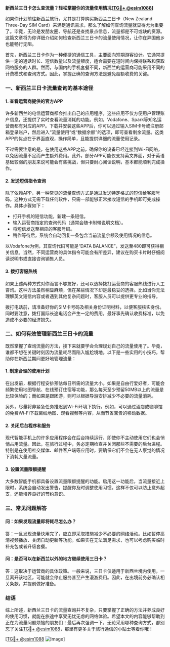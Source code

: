 **新西兰三日卡怎么查流量？轻松掌握你的流量使用情况[[TG💪+ @esim1088](https://t.me/s/esim1088)]**

如果你计划前往新西兰旅行，尤其是打算购买新西兰三日卡（New Zealand Three-Day SIM Card）来满足通讯需求，那么了解如何查询流量就显得尤为重要了。毕竟，无论是发朋友圈、导航还是查找景点信息，流量都是不可或缺的资源。这篇文章将为你详细介绍如何检查新西兰三日卡的流量使用情况，让你在异国他乡也能畅行无阻。

首先，新西兰三日卡作为一种便捷的通信工具，主要面向短期游客设计。它通常提供一定的通话时长、短信数量以及流量额度，适合需要在短时间内保持联系和获取网络服务的人群。然而，与国内的手机套餐不同，新西兰的运营商可能采用不同的计费模式和查询方式。因此，掌握正确的查询方法是避免超额收费的关键。

### **一、新西兰三日卡流量查询的基本途径**

#### **1. 查看运营商提供的官方APP**
许多新西兰的电信运营商都会推出自己的应用程序，这些应用不仅方便用户管理账户信息，还提供了实时查看流量消耗的功能。例如，Vodafone、Spark等知名运营商都有对应的APP。下载并安装这些APP后，你可以通过输入SIM卡号或注册邮箱登录账户，然后进入“流量使用”或“数据余额”的选项，即可查看剩余流量。这类APP的优点在于界面直观，操作简单，且能提供详细的流量使用记录。

不过需要注意的是，在使用这些APP之前，确保你的设备已经连接到Wi-Fi网络，以免因流量不足而产生额外费用。此外，部分APP可能仅支持英文界面，对于英语基础较弱的朋友来说可能会有些挑战，但只要耐心阅读说明，基本都能顺利完成操作。

#### **2. 发送短信指令查询**
除了依赖APP，另一种常见的流量查询方式是通过发送特定格式的短信给客服号码。这种方式无需下载任何软件，只需一部能够正常接收短信的手机即可完成操作。具体步骤如下：

- 打开手机的短信功能，新建一条短信。
- 输入运营商指定的查询代码（通常会随卡附带说明文档）。
- 将短信发送至相应的客服号码。
- 稍作等待后，系统会自动回复一条包含当前流量余额及使用情况的信息。

以Vodafone为例，其查询代码可能是“DATA BALANCE”，发送至480即可获得相关信息。当然，不同运营商的具体指令可能会有所差异，建议在购买卡片时仔细阅读说明书或直接咨询销售人员。

#### **3. 拨打客服热线**
如果上述两种方式对你而言不够友好，还可以选择拨打运营商的客服热线进行人工咨询。这种方法虽然稍显麻烦，但在某些情况下却是最稳妥的选择。比如当你无法理解英文短信内容或者遇到其他复杂问题时，客服人员可以提供更专业的指导。

拨打电话前，请准备好你的SIM卡号码及相关身份证明材料，以便客服核实身份。同时要注意，拨打国际长途电话会产生一定的费用，最好事先确认收费标准，以免造成不必要的经济损失。

### **二、如何有效管理新西兰三日卡的流量**

既然掌握了查询流量的方法，接下来就要学会合理规划自己的流量使用了。毕竟，谁都不想在关键时刻因为流量耗尽而陷入尴尬境地。以下是一些实用的小技巧，帮助你在新西兰期间更好地管理流量：

#### **1. 制定合理的使用计划**
在出发前，根据行程安排预估每日所需的流量大小。如果是自由行爱好者，可能会频繁使用地图导航、在线预订住宿等功能，那么每天至少预留50MB以上的流量是比较保险的；而如果是跟团游，则可以根据导游安排减少不必要的流量消耗。

另外，尽量将非紧急任务推迟到Wi-Fi环境下执行。例如，可以通过酒店或咖啡馆的免费Wi-Fi下载离线地图、观看视频等内容，从而节省宝贵的移动数据。

#### **2. 关闭后台程序和服务**
现代智能手机上的许多应用程序会在后台持续运行，即使你不主动使用它们也会悄悄占用流量。因此，在旅行过程中，务必定期检查并关闭那些不需要的后台进程。特别是在使用社交媒体、邮件客户端等应用时，要确保它们不会在无人察觉的情况下消耗大量流量。

#### **3. 设置流量限额提醒**
大多数智能手机都具备设置流量限额提醒的功能。启用这一功能后，当流量接近上限时，系统会自动发出警告，提醒你及时调整使用习惯。这样不仅可以防止意外超支，还能培养良好的节约意识。

### **三、常见问题解答**

#### **问：如果发现流量即将耗尽怎么办？**
答：一旦发现流量快用完了，应立即采取措施减少不必要的网络活动。比如暂停高清视频播放、关闭自动更新等功能。如果实在无法满足需求，也可以考虑购买临时补充包或者升级套餐。

#### **问：是否可以在新西兰以外的地方继续使用三日卡？**
答：这取决于运营商的具体政策。一般来说，三日卡仅适用于新西兰境内使用，一旦离开该地区，可能就会停止服务甚至产生漫游费用。因此，在出境前务必确认相关条款，并提前做好准备。

### **结语**

综上所述，新西兰三日卡的流量查询并不复杂，只要掌握了正确的方法并养成良好的使用习惯，就能在旅途中享受无忧无虑的网络体验。希望本文的内容能够帮助到正在为流量问题烦恼的朋友们！最后再次强调一下，无论采用哪种查询方式，都别忘了关注[TG💪+ @esim1088](https://t.me/s/esim1088)，那里有更多关于旅行通信的小贴士等着你哦！

[[TG💪+ @esim1088](https://t.me/s/esim1088) ![Image](https://i.postimg.cc/4NQfJmqS/Snipaste-2025-05-13-00-14-12.png)]